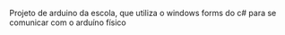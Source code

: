 Projeto de arduino da escola, que utiliza o windows forms do c# para se comunicar com o arduíno físico
